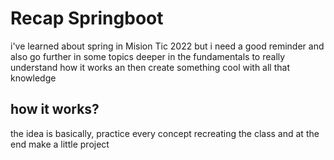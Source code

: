 # Recap Springboot
i've learned about spring in Mision Tic 2022 but i need a good reminder and also
go further in some topics deeper in the fundamentals to really understand how it works
an then create something cool with all that knowledge

## how it works?
the idea is basically, practice every concept recreating the class and at the end make a little project
